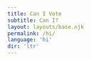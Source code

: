 ```yaml
---
title: Can I Vote
subtitle: Can I?
layout: layouts/base.njk 
permalink: /hi/
language: 'hi'
dir: 'ltr'
---
```




